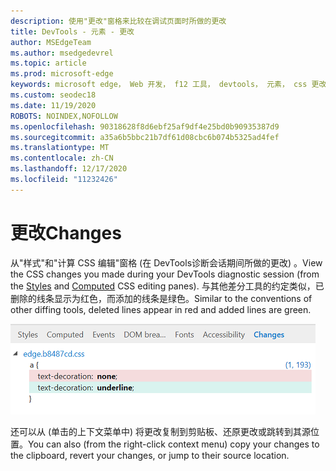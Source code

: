 ```yaml
---
description: 使用"更改"窗格来比较在调试页面时所做的更改
title: DevTools - 元素 - 更改
author: MSEdgeTeam
ms.author: msedgedevrel
ms.topic: article
ms.prod: microsoft-edge
keywords: microsoft edge， Web 开发， f12 工具， devtools， 元素， css 更改， css diff
ms.custom: seodec18
ms.date: 11/19/2020
ROBOTS: NOINDEX,NOFOLLOW
ms.openlocfilehash: 90318628f8d6ebf25af9df4e25bd0b90935387d9
ms.sourcegitcommit: a35a6b5bbc21b7df61d08cbc6b074b5325ad4fef
ms.translationtype: MT
ms.contentlocale: zh-CN
ms.lasthandoff: 12/17/2020
ms.locfileid: "11232426"
---
```

# <span data-ttu-id="19a45-104">更改</span><span class="sxs-lookup"><span data-stu-id="19a45-104">Changes</span></span>
<span data-ttu-id="19a45-105">从"样式"和"计算 CSS 编辑"窗格 (在 DevTools[](./styles.md)诊断[](./computed.md)会话期间所做的更改) 。</span><span class="sxs-lookup"><span data-stu-id="19a45-105">View the CSS changes you made during your DevTools diagnostic session (from the [Styles](./styles.md) and [Computed](./computed.md) CSS editing panes).</span></span> <span data-ttu-id="19a45-106">与其他差分工具的约定类似，已删除的线条显示为红色，而添加的线条是绿色。</span><span class="sxs-lookup"><span data-stu-id="19a45-106">Similar to the conventions of other diffing tools, deleted lines appear in red and added lines are green.</span></span>

![更改窗格](../media/elements_changes.png)

<span data-ttu-id="19a45-108">还可以从 (单击的上下文菜单中) 将更改复制到剪贴板、还原更改或跳转到其源位置。</span><span class="sxs-lookup"><span data-stu-id="19a45-108">You can also (from the right-click context menu) copy  your changes to the clipboard, revert your changes, or jump to their source location.</span></span>
